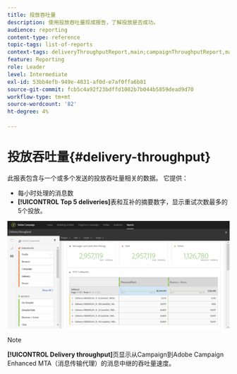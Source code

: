 ```yaml
---
title: 投放吞吐量
description: 使用投放吞吐量现成报告，了解投放是否成功。
audience: reporting
content-type: reference
topic-tags: list-of-reports
context-tags: deliveryThroughputReport,main;campaignThroughputReport,main;programThroughputReport,main
feature: Reporting
role: Leader
level: Intermediate
exl-id: 53bb4efb-949e-4831-af0d-e7af0ffa6b81
source-git-commit: fcb5c4a92f23bdffd1082b7b044b5859dead9d70
workflow-type: tm+mt
source-wordcount: '82'
ht-degree: 4%

---
```


# 投放吞吐量{#delivery-throughput}

此报表包含与一个或多个发送的投放吞吐量相关的数据。 它提供：

* 每小时处理的消息数
* **[!UICONTROL Top 5 deliveries]**&#x200B;表和互补的摘要数字，显示重试次数最多的5个投放。

![](assets/delivery_reports_1.png)

>[!NOTE]
>
>**[!UICONTROL Delivery throughput]**&#x200B;页显示从Campaign到Adobe Campaign Enhanced MTA（消息传输代理）的消息中继的吞吐量速度。
